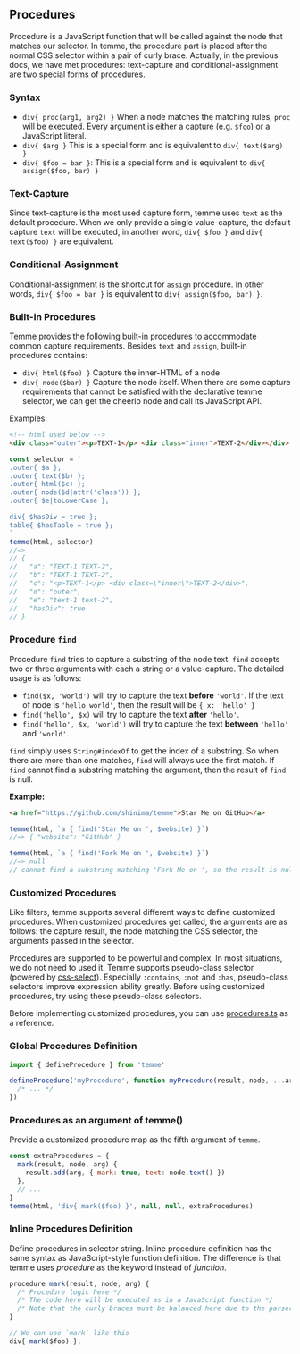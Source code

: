 ## Procedures

Procedure is a JavaScript function that will be called against the node that matches our selector. In temme, the procedure part is placed after the normal CSS selector within a pair of curly brace. Actually, in the previous docs, we have met procedures: text-capture and conditional-assignment are two special forms of procedures.

### Syntax

- `div{ proc(arg1, arg2) }` When a node matches the matching rules, `proc` will be executed. Every argument is either a capture (e.g. `$foo`) or a JavaScript literal.
- `div{ $arg }` This is a special form and is equivalent to `div{ text($arg) }`
- `div{ $foo = bar }`: This is a special form and is equivalent to `div{ assign($foo, bar) }`

### Text-Capture

Since text-capture is the most used capture form, temme uses `text` as the default procedure. When we only provide a single value-capture, the default capture `text` will be executed, in another word, `div{ $foo }` and `div{ text($foo) }` are equivalent.

### Conditional-Assignment

Conditional-assignment is the shortcut for `assign` procedure. In other words, `div{ $foo = bar }` is equivalent to `div{ assign($foo, bar) }`.

### Built-in Procedures

Temme provides the following built-in procedures to accommodate common capture requirements. Besides `text` and `assign`, built-in procedures contains:

- `div{ html($foo) }` Capture the inner-HTML of a node
- `div{ node($bar) }` Capture the node itself. When there are some capture requirements that cannot be satisfied with the declarative temme selector, we can get the cheerio node and call its JavaScript API.

Examples:

```html
<!-- html used below -->
<div class="outer"><p>TEXT-1</p> <div class="inner">TEXT-2</div></div>
```

```JavaScript
const selector = `
.outer{ $a };
.outer{ text($b) };
.outer{ html($c) };
.outer{ node($d|attr('class')) };
.outer{ $e|toLowerCase };

div{ $hasDiv = true };
table{ $hasTable = true };
`
temme(html, selector)
//=>
// {
//   "a": "TEXT-1 TEXT-2",
//   "b": "TEXT-1 TEXT-2",
//   "c": "<p>TEXT-1</p> <div class=\"inner\">TEXT-2</div>",
//   "d": "outer",
//   "e": "text-1 text-2",
//   "hasDiv": true
// }
```

### Procedure `find`

Procedure `find` tries to capture a substring of the node text. `find` accepts two or three arguments with each a string or a value-capture. The detailed usage is as follows:

- `find($x, 'world')` will try to capture the text **before** `'world'`. If the text of node is `'hello world'`, then the result will be `{ x: 'hello' }`
- `find('hello', $x)` will try to capture the text **after** `'hello'`.
- `find('hello', $x, 'world')` will try to capture the text **between** `'hello'` and `'world'`.

`find` simply uses `String#indexOf` to get the index of a substring. So when there are more than one matches, `find` will always use the first match. If `find` cannot find a substring matching the argument, then the result of `find` is null.

**Example:**

```html
<a href="https://github.com/shinima/temme">Star Me on GitHub</a>
```

```JavaScript
temme(html, `a { find('Star Me on ', $website) }`)
//=> { "website": "GitHub" }

temme(html, `a { find('Fork Me on ', $website) }`)
//=> null
// cannot find a substring matching 'Fork Me on ', so the result is null
```

### Customized Procedures

Like filters, temme supports several different ways to define customized procedures. When customized procedures get called, the arguments are as follows: the capture result, the node matching the CSS selector, the arguments passed in the selector.

Procedures are supported to be powerful and complex. In most situations, we do not need to used it. Temme supports pseudo-class selector (powered by [css-select](https://github.com/fb55/css-select#supported-selectors)). Especially `:contains`, `:not` and `:has`, pseudo-class selectors improve expression ability greatly. Before using customized procedures, try using these pseudo-class selectors.

Before implementing customized procedures, you can use [procedures.ts](/packages/temme/src/procedures.ts) as a reference.

### Global Procedures Definition

```JavaScript
import { defineProcedure } from 'temme'

defineProcedure('myProcedure', function myProcedure(result, node, ...args) {
  /* ... */
})
```

### Procedures as an argument of temme()

Provide a customized procedure map as the fifth argument of `temme`.

```JavaScript
const extraProcedures = {
  mark(result, node, arg) {
    result.add(arg, { mark: true, text: node.text() })
  },
  // ...
}
temme(html, 'div{ mark($foo) }', null, null, extraProcedures)
```

### Inline Procedures Definition

Define procedures in selector string. Inline procedure definition has the same syntax as JavaScript-style function definition. The difference is that temme uses _procedure_ as the keyword instead of _function_.

```javascript
procedure mark(result, node, arg) {
  /* Procedure logic here */
  /* The code here will be executed as in a JavaScript function */
  /* Note that the curly braces must be balanced here due to the parser limitations */
}

// We can use `mark` like this
div{ mark($foo) };
```
